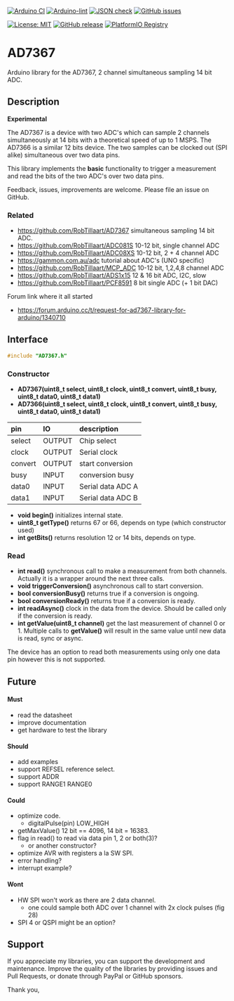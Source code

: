 
[![Arduino CI](https://github.com/RobTillaart/AD7367/workflows/Arduino%20CI/badge.svg)](https://github.com/marketplace/actions/arduino_ci)
[![Arduino-lint](https://github.com/RobTillaart/AD7367/actions/workflows/arduino-lint.yml/badge.svg)](https://github.com/RobTillaart/AD7367/actions/workflows/arduino-lint.yml)
[![JSON check](https://github.com/RobTillaart/AD7367/actions/workflows/jsoncheck.yml/badge.svg)](https://github.com/RobTillaart/AD7367/actions/workflows/jsoncheck.yml)
[![GitHub issues](https://img.shields.io/github/issues/RobTillaart/AD7367.svg)](https://github.com/RobTillaart/AD7367/issues)

[![License: MIT](https://img.shields.io/badge/license-MIT-green.svg)](https://github.com/RobTillaart/AD7367/blob/master/LICENSE)
[![GitHub release](https://img.shields.io/github/release/RobTillaart/AD7367.svg?maxAge=3600)](https://github.com/RobTillaart/AD7367/releases)
[![PlatformIO Registry](https://badges.registry.platformio.org/packages/robtillaart/library/AD7367.svg)](https://registry.platformio.org/libraries/robtillaart/AD7367)


# AD7367

Arduino library for the AD7367, 2 channel simultaneous sampling 14 bit ADC.


## Description

**Experimental**

The AD7367 is a device with two ADC's which can sample 2 channels simultaneously 
at 14 bits with a theoretical speed of up to 1 MSPS. 
The AD7366 is a similar 12 bits device.
The two samples can be clocked out (SPI alike) simultaneous over two data pins.

This library implements the **basic** functionality to trigger a measurement and
read the bits of the two ADC's over two data pins.




Feedback, issues, improvements are welcome. 
Please file an issue on GitHub.



### Related

- https://github.com/RobTillaart/AD7367 simultaneous sampling 14 bit ADC.
- https://github.com/RobTillaart/ADC081S 10-12 bit, single channel ADC
- https://github.com/RobTillaart/ADC08XS 10-12 bit, 2 + 4 channel ADC
- https://gammon.com.au/adc tutorial about ADC's (UNO specific)
- https://github.com/RobTillaart/MCP_ADC 10-12 bit, 1,2,4,8 channel ADC
- https://github.com/RobTillaart/ADS1x15 12 & 16 bit ADC, I2C, slow
- https://github.com/RobTillaart/PCF8591 8 bit single ADC (+ 1 bit DAC)

Forum link where it all started

- https://forum.arduino.cc/t/request-for-ad7367-library-for-arduino/1340710


## Interface

```cpp
#include "AD7367.h"
```

### Constructor

- **AD7367(uint8_t select, uint8_t clock, uint8_t convert, uint8_t busy, uint8_t data0, uint8_t data1)**
- **AD7366(uint8_t select, uint8_t clock, uint8_t convert, uint8_t busy, uint8_t data0, uint8_t data1)**

|   pin     |   IO     |  description  |
|:----------|:---------|:--------------|
|  select   |  OUTPUT  |  Chip select 
|  clock    |  OUTPUT  |  Serial clock
|  convert  |  OUTPUT  |  start conversion
|  busy     |   INPUT  |  conversion busy
|  data0    |   INPUT  |  Serial data ADC A
|  data1    |   INPUT  |  Serial data ADC B


- **void begin()** initializes internal state.
- **uint8_t getType()** returns 67 or 66, depends on type (which constructor used)
- **int getBits()** returns resolution 12 or 14 bits, depends on type.


### Read

- **int read()** synchronous call to make a measurement from both channels.
Actually it is a wrapper around the next three calls.
- **void triggerConversion()** asynchronous call to start conversion.
- **bool conversionBusy()** returns true if a conversion is ongoing.
- **bool conversionReady()** returns true if a conversion is ready.
- **int readAsync()** clock in the data from the device.
Should be called only if the conversion is ready.
- **int getValue(uint8_t channel)** get the last measurement of channel 0 or 1.
Multiple calls to **getValue()** will result in the same value until new data 
is read, sync or async.

The device has an option to read both measurements using only one data pin
however this is not supported.

## Future

#### Must

- read the datasheet
- improve documentation
- get hardware to test the library

#### Should

- add examples
- support REFSEL reference select.
- support ADDR
- support RANGE1 RANGE0

#### Could

- optimize code.
  - digitalPulse(pin) LOW_HIGH 
- getMaxValue() 12 bit == 4096, 14 bit = 16383.
- flag in read() to read via data pin 1, 2 or both(3)?
  - or another constructor?
- optimize AVR with registers a la SW SPI.
- error handling?
- interrupt example?

#### Wont

- HW SPI won't work as there are 2 data channel.
  - one could sample both ADC over 1 channel with 2x clock pulses (fig 28)
- SPI 4 or QSPI might be an option?

## Support

If you appreciate my libraries, you can support the development and maintenance.
Improve the quality of the libraries by providing issues and Pull Requests, or
donate through PayPal or GitHub sponsors.

Thank you,

